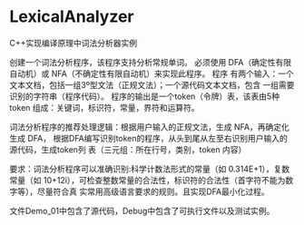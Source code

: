 # LexicalAnalyzer
C++实现编译原理中词法分析器实例

创建一个词法分析程序，该程序支持分析常规单词。 
必须使用 DFA（确定性有限自动机）或 NFA（不确定性有限自动机）来实现此程序。 程序
有两个输入：一个文本文档，包括一组3º型文法（正规文法）；一个源代码文本文档，包含
一组需要识别的字符串（程序代码）。 程序的输出是一个token（令牌）表，该表由5种token
组成：关键词，标识符，常量，界符和运算符。 

词法分析程序的推荐处理逻辑：根据用户输入的正规文法，生成 NFA，再确定化生成 DFA，
根据DFA编写识别token的程序，从头到尾从左至右识别用户输入的源代码，生成token列
表（三元组：所在行号，类别，token 内容） 

要求：词法分析程序可以准确识别:科学计数法形式的常量（如 0.314E+1），复数常量（如
10+12i），可检查整数常量的合法性，标识符的合法性（首字符不能为数字等），尽量符合真
实常用高级语言要求的规则。且实现DFA最小化过程。

文件Demo_01中包含了源代码，Debug中包含了可执行文件以及测试实例。
